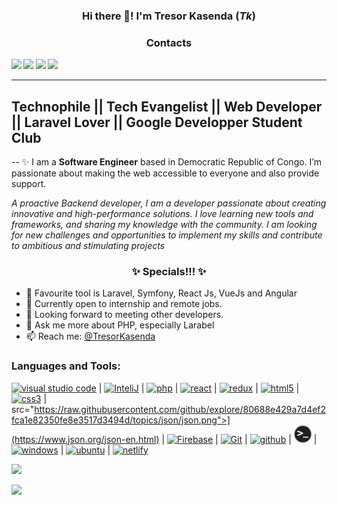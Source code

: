 <h3 align="center">Hi there 👋! I'm Tresor Kasenda (<i>Tk</i>) </h3>

<h3 align="center">Contacts</h3>
<p align="center">
<strong>
  
  <a href="https://twitter.com/TresorKasenda" target="_blank"><img src="https://img.icons8.com/external-justicon-flat-justicon/64/000000/external-twitter-social-media-justicon-flat-justicon.png" height="40px"/></a>
  <a href="mailto:scotttresor@gmail.com" target="_blank"><img src="https://img.icons8.com/fluency/48/000000/mail.png" height="40px"/></a>
  <a href="https://www.linkedin.com/in/Tresor-Kasenda/" target="_blank"><img src="https://img.icons8.com/external-justicon-flat-justicon/64/000000/external-linkedin-social-media-justicon-flat-justicon.png" height="40px"/></a>
  <a href="https://github.com/Tresor-Kasenda" target="_blank"><img src="https://img.icons8.com/stickers/100/000000/github.png" height="40px"/></a>
</strong>
</p>

---
Technophile || Tech Evangelist || Web Developer || Laravel Lover ||  Google Developper Student Club
--

--
✨ I am a <b>Software Engineer</b> based in Democratic Republic of Congo. I’m passionate about making the web accessible to everyone and also provide support.

<i>
  A proactive Backend developer, I am a developer passionate about creating innovative and high-performance solutions.  I love learning new tools and frameworks, and sharing my knowledge with the community. I am looking for new challenges and opportunities to implement my skills and contribute to ambitious and stimulating projects
</i>

<h3 align="center">✨ Specials!!! ✨</h3>

- 🔭 Favourite tool is Laravel, Symfony, React Js, VueJs and Angular
- 🌱 Currently open to internship and remote jobs.
- 🤔 Looking forward to meeting other developers.
- 💬 Ask me more about PHP, especially Larabel
- 📫 Reach me: [@TresorKasenda](https://twitter.com/TresorKasenda)

### Languages and Tools:

[<img alt="visual studio code" width="26px" src="https://img.icons8.com/fluent/240/000000/visual-studio-code-2019.png" />](https://code.visualstudio.com/) | 
[<img alt="InteliJ" width="26px" src="https://icons8.com/icon/776/php" />](https://www.jetbrains.com/idea/) |
[<img alt="php" width="28px" src="https://icons8.com/icon/776/php" />](https://www.php.net/) |
[<img alt="react" width="28px" src="https://img.icons8.com/color/240/000000/react-native.png" />](https://reactjs.org/) |
[<img alt="redux" width="28px" src="https://img.icons8.com/color/240/000000/redux.png" />](https://redux.js.org/) | 
[<img alt="html5" width="28px" src="https://img.icons8.com/color/240/000000/html-5.png">](https://developer.mozilla.org/en-US/docs/Web/HTML) |
[<img alt="css3" width="28px" src="https://img.icons8.com/color/240/000000/css3.png">](https://developer.mozilla.org/en-US/docs/Web/CSS) |
 src="https://raw.githubusercontent.com/github/explore/80688e429a7d4ef2fca1e82350fe8e3517d3494d/topics/json/json.png">](https://www.json.org/json-en.html) | 
[<img alt="Firebase" width="28px" src="https://img.icons8.com/color/240/000000/firebase.png">](https://firebase.google.com) | 
[<img alt="Git" width="28px" src="https://img.icons8.com/color/240/000000/git.png">](https://git-scm.com/) |
[<img alt="github" width="28px" src="https://img.icons8.com/ios-glyphs/240/000000/github.png">](https://github.com/) |
[<img alt="terminal" width="28px" src="https://raw.githubusercontent.com/github/explore/80688e429a7d4ef2fca1e82350fe8e3517d3494d/topics/terminal/terminal.png">](https://docs.microsoft.com/en-us/windows/terminal/) | 
[<img alt="windows" width="28px" src="https://img.icons8.com/color/240/000000/windows-10.png">](https://www.microsoft.com/en-us/windows) | 
[<img alt="ubuntu" width="28px" src="https://img.icons8.com/color/96/000000/ubuntu--v1.png">](https://ubuntu.com/) |
[<img alt="netlify" src="https://img.icons8.com/external-tal-revivo-filled-tal-revivo/24/000000/external-netlify-a-cloud-computing-company-that-offers-hosting-and-serverless-backend-services-for-static-websites-logo-filled-tal-revivo.png"/>](https://www.netlify.com/) 


![](https://github-readme-stats.vercel.app/api?username=Tresor-kasenda&show_icons=true&count_private=true)

![](https://github-readme-stats.vercel.app/api/top-langs/?username=Tresor-kasenda&layout=compact)


